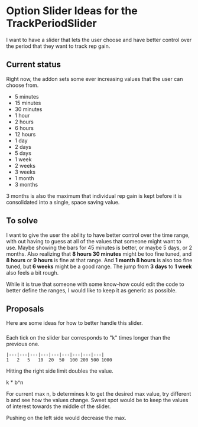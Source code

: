 # Option Slider Ideas for the TrackPeriodSlider

I want to have a slider that lets the user choose and have better control over the period that they want to track rep gain.

## Current status
Right now, the addon sets some ever increasing values that the user can choose from.

* 5 minutes
* 15 minutes
* 30 minutes
* 1 hour
* 2 hours
* 6 hours
* 12 hours
* 1 day
* 2 days
* 5 days
* 1 week
* 2 weeks
* 3 weeks
* 1 month
* 3 months

3 months is also the maximum that individual rep gain is kept before it is consolidated into a single, space saving value.

## To solve
I want to give the user the ability to have better control over the time range, with out having to guess at all of the values that someone might want to use.
Maybe showing the bars for 45 minutes is better, or maybe 5 days, or 2 months.
Also realizing that **8 hours 30 minutes** might be too fine tuned, and **8 hours** or **9 hours** is fine at that range.
And **1 month 8 hours** is also too fine tuned, but **6 weeks** might be a good range.
The jump from **3 days** to **1 week** also feels a bit rough.

While it is true that someone with some know-how could edit the code to better define the ranges, I would like to keep it as generic as possible.


## Proposals
Here are some ideas for how to better handle this slider.

###
Each tick on the slider bar corresponds to "k" times longer than the previous one.

```
|---|---|---|---|---|---|---|---|---|
1   2   5   10  20  50  100 200 500 1000
```

Hitting the right side limit doubles the value.

k * b^n

For current max n, b determines k to get the desired max value, try different b and see how the values change.
Sweet spot would be to keep the values of interest towards the middle of the slider.

Pushing on the left side would decrease the max.